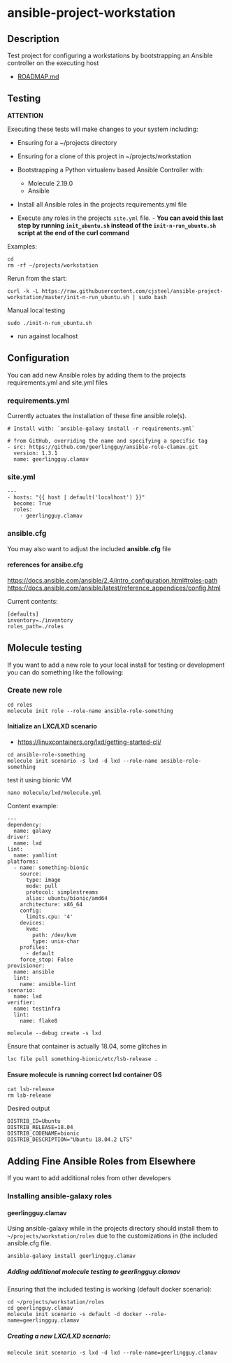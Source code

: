 # ansible-project-workstation

## Description

Test project for configuring a workstations by bootstrapping an Ansible controller on the executing host

* [ROADMAP.md](ROADMAP.md)

## Testing

**ATTENTION**

Executing these tests will make changes to your system including: 

* Ensuring for a ~/projects directory
* Ensuring for a clone of this project in ~/projects/workstation
* Bootstrapping a Python virtualenv based Ansible Controller with:
  * Molecule 2.19.0
  * Ansible

* Install all Ansible roles in the projects requirements.yml file

* Execute any roles in the projects `site.yml` file. - **You can avoid this last step by running `init_ubuntu.sh` instead of the `init-n-run_ubuntu.sh` script at the end of the curl command**

Examples:

```shell
cd
rm -rf ~/projects/workstation
```

Rerun from the start:

```shell
curl -k -L https://raw.githubusercontent.com/cjsteel/ansible-project-workstation/master/init-n-run_ubuntu.sh | sudo bash
```

Manual local testing

```shell
sudo ./init-n-run_ubuntu.sh
```

* run against localhost
## Configuration

You can add new Ansible roles by adding them to the projects requirements.yml and site.yml files

### requirements.yml

Currently actuates the installation of these fine ansible role(s).

```shell
# Install with: `ansible-galaxy install -r requirements.yml`

# from GitHub, overriding the name and specifying a specific tag
- src: https://github.com/geerlingguy/ansible-role-clamav.git
  version: 1.3.1
  name: geerlingguy.clamav
```

### site.yml

```shell
---
- hosts: "{{ host | default('localhost') }}"
  become: True
  roles:
    - geerlingguy.clamav
```
### ansible.cfg

You may also want to adjust the included **ansible.cfg** file

#### references for ansibe.cfg 

https://docs.ansible.com/ansible/2.4/intro_configuration.html#roles-path
https://docs.ansible.com/ansible/latest/reference_appendices/config.html

Current contents:

```shell
[defaults]
inventory=./inventory
roles_path=./roles
```

## Molecule testing

If you want to add a new role to your local install for testing or development you can do something like the following:

### Create new role

```shell
cd roles
molecule init role --role-name ansible-role-something
```

#### Initialize an LXC/LXD scenario

* https://linuxcontainers.org/lxd/getting-started-cli/

```shell
cd ansible-role-something
molecule init scenario -s lxd -d lxd --role-name ansible-role-something
```

test it using bionic VM

```shell
nano molecule/lxd/molecule.yml
```

Content example:

```shell
---
dependency:
  name: galaxy
driver:
  name: lxd
lint:
  name: yamllint
platforms:
  - name: something-bionic
    source:
      type: image
      mode: pull
      protocol: simplestreams
      alias: ubuntu/bionic/amd64
    architecture: x86_64
    config:
      limits.cpu: '4'
    devices:
      kvm:
        path: /dev/kvm
        type: unix-char
    profiles:
      - default
    force_stop: False
provisioner:
  name: ansible
  lint:
    name: ansible-lint
scenario:
  name: lxd
verifier:
  name: testinfra
  lint:
    name: flake8
```



```shell
molecule --debug create -s lxd
```

Ensure that container is actually 18.04, some glitches in 

```shell
lxc file pull something-bionic/etc/lsb-release .
```

#### Ensure molecule is running correct lxd container OS

```shell
cat lsb-release
rm lsb-release
```

Desired output

```shell
DISTRIB_ID=Ubuntu
DISTRIB_RELEASE=18.04
DISTRIB_CODENAME=bionic
DISTRIB_DESCRIPTION="Ubuntu 18.04.2 LTS"
```

## Adding Fine Ansible Roles from Elsewhere

If you want to add additional roles from other developers

### Installing ansible-galaxy roles

#### geerlingguy.clamav

Using ansible-galaxy while in the projects directory should install them to `~/projects/workstation/roles` due to the customizations in (the included ansible.cfg file.

```shell
ansible-galaxy install geerlingguy.clamav
```

##### Adding additional molecule testing to geerlingguy.clamav

Ensuring that the included testing is working (default docker scenario):

```shell
cd ~/projects/workstation/roles
cd geerlingguy.clamav
molecule init scenario -s default -d docker --role-name=geerlingguy.clamav
```

##### Creating a new LXC/LXD scenario:

```shell
molecule init scenario -s lxd -d lxd --role-name=geerlingguy.clamav
```
